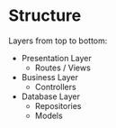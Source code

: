 # Structure

Layers from top to bottom:

- Presentation Layer
    - Routes / Views
- Business Layer
    - Controllers
- Database Layer
    - Repositories
    - Models
